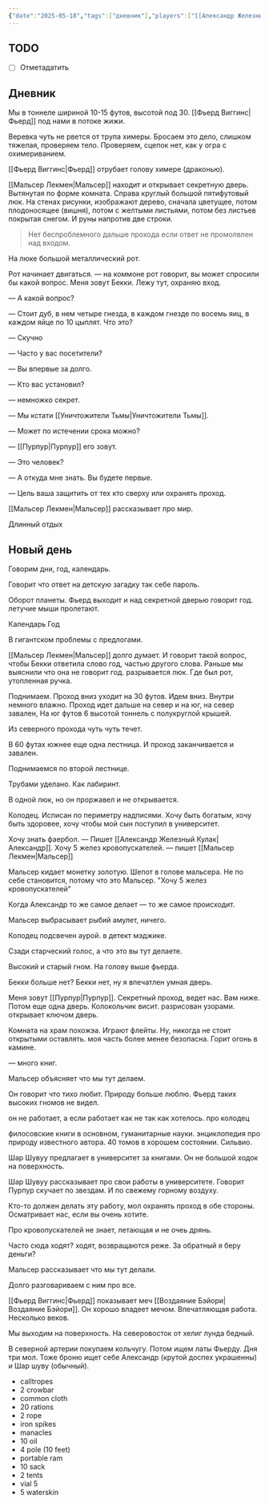 ```yaml
---
{"date":"2025-05-18","tags":["дневник"],"players":["[[Александр Железный Кулак]]","[[Мальсер Лекмен]]","[[Фьерд Виггинс]]","[[Шар-Шувуу Полуночный]]"],"campaign":"Школа приключенцев Безелота. Переплетенные судьбы","world-date":"42 день весны 776","world-time-start":null,"dg-publish":true,"previous-session":"[[11 мая 2025]]","next-session":"[[25 мая 2025]]","permalink":"/18-maya-2025/","dgPassFrontmatter":true}
---
```



## TODO
- [ ] Отметадатить

## Дневник

Мы в тоннеле шириной 10-15 футов, высотой под 30. [[Фьерд Виггинс\|Фьерд]] под нами в потоке жижи. 

Веревка чуть не рвется от трупа химеры. Бросаем это дело, слишком тяжелая, проверяем тело. Проверяем, сцепок нет, как у огра с охимериванием.

[[Фьерд Виггинс\|Фьерд]] отрубает голову химере (драконью). 

[[Мальсер Лекмен\|Мальсер]] находит и открывает секретную дверь. Вытянутая по форме комната. Справа круглый большой пятифутовый люк. На стенах рисунки, изображают дерево, сначала цветущее, потом плодоносящее (вишня), потом с желтыми листьями, потом без листьев покрытая снегом. И руны напротив две строки. 

>Нет беспроблемного дальше прохода
если ответ не промолвлен над входом. 

На люке большой металлический рот. 



Рот начинает двигаться.
— на коммоне рот говорит, вы может спросили бы какой вопрос. Меня зовут Бекки. Лежу тут, охраняю вход. 

— А какой вопрос?

— Стоит дуб, в нем четыре гнезда, в каждом гнезде по восемь яиц, в каждом яйце по 10 цыплят. Что это?

— Скучно 

— Часто у вас посетители? 

— Вы впервые за долго. 

— Кто вас установил?

— немножко секрет. 

— Мы кстати [[Уничтожители Тьмы\|Уничтожители Тьмы]].

— Может по истечении срока можно?

— [[Пурпур\|Пурпур]] его зовут.

— Это человек?

— А откуда мне знать. Вы будете первые.

— Цель ваша защитить от тех кто сверху или охранять проход.

[[Мальсер Лекмен\|Мальсер]] рассказывает про мир. 

Длинный отдых
## Новый день

Говорим дни, год, календарь. 

Говорит что ответ на детскую загадку так себе пароль.

Оборот планеты.
Фьерд выходит и над секретной дверью говорит год.
летучие мыши пролетают.

Календарь
Год

В гигантском проблемы с предлогами.

[[Мальсер Лекмен\|Мальсер]] долго думает. И говорит такой вопрос, чтобы Бекки ответила слово год, частью другого слова. Раньше мы выяснили что она не говорит год. разрывается люк. Где был рот, утопленная ручка.

Поднимаем. Проход вниз уходит на 30 футов. Идем вниз. Внутри немного влажно. Проход идет дальше на север и на юг, на север завален, На юг футов 6 высотой тоннель с полукруглой крышей. 

Из северного прохода чуть чуть течет. 

В 60 футах южнее еще одна лестница. И проход заканчивается и завален.

Поднимаемся по второй лестнице.

Трубами уделано. Как лабиринт.

В одной люк, но он проржавел и не открывается.

Колодец. Исписан по периметру надписями. Хочу быть богатым, хочу быть здоровее, хочу чтобы мой сын поступил в университет.

Хочу знать фаербол. — Пишет  [[Александр Железный Кулак\|Александр]].
Хочу 5 желез кровопускателей. — пишет [[Мальсер Лекмен\|Мальсер]] 

Мальсер кидает монетку золотую. 
Шепот в голове мальсера. Не по себе становится, потому что это Мальсер. "Хочу 5 желез кровопускателей"

Когда Александр то же самое делает — то же самое происходит.

Мальсер выбрасывает рыбий амулет, ничего. 

Колодец подсвечен аурой. в детект мэджике. 

Сзади старческий голос, а что это вы тут делаете.

Высокий и старый гном. На голову выше фьерда.

Бекки больше нет? Бекки нет, ну я впечатлен умная дверь.

Меня зовут [[Пурпур\|Пурпур]]. Секретный проход, ведет нас. Вам ниже. Потом еще одна дверь. Колокольчик висит. разрисован узорами. открывает ключом дверь. 

Комната на храм похожэа. Играют флейты. Ну, никогда не стоит открытыми оставлять. моя часть более менее безопасна. Горит огонь в камине. 

— много книг. 

Мальсер объясняет что мы тут делаем.

Он говорит что тихо любит. Природу больше люблю. Фьерд таких высоких гномов не видел.

он не работает, а если работает как не так как хотелось. про колодец

филосовские книги в основном, гуманитарные науки. энциклопедия про природу известного автора. 40 томов в хорошем состоянии. Сильвио.

Шар Шувуу предлагает в университет за книгами. Он не большой ходок на поверхность.

Шар Шувуу рассказывает про свои работы в университете. 
Говорит Пурпур скучает по звездам. И по свежему горному воздуху. 

Кто-то должен делать эту работу, мол охранять проход в обе стороны. Осматривает нас, если вы очень хотите. 

Про кровопускателей не знает, летающая и не очеь дрянь.

Часто сюда ходят? ходят, возвращаются реже. За обратный я беру деньги?

Мальсер рассказывает что мы тут делали.

Долго разговариваем с ним про все.

[[Фьерд Виггинс\|Фьерд]] показывает меч [[Воздаяние Бэйори\|Воздаяние Бэйори]]. Он хорошо владеет мечом. Впечатляющая работа. Несколько веков. 

Мы выходим на поверхность. На северовосток от хелиг лунда бедный. 

В северной артерии покупаем кольчугу.
Потом ищем латы Фьерду. Дня три мол.
Тоже броню ищет себе Александр (крутой доспех украшенны) и Шар шуву (обычный).

- calltropes
- 2 crowbar
- common cloth
- 20 rations
- 2 rope
- iron spikes
- manacles
- 10 oil
- 4 pole (10 feet)
- portable ram
- 10 sack
- 2 tents
- vial 5 
- 5 waterskin